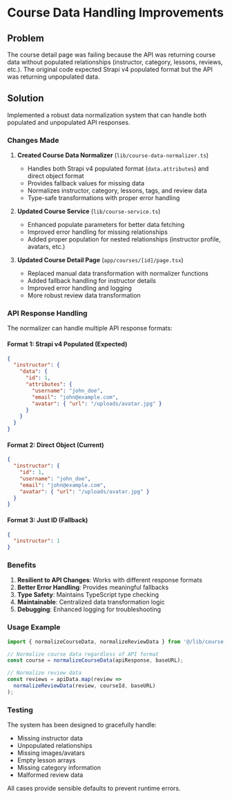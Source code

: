 # Course Data Handling Improvements

## Problem
The course detail page was failing because the API was returning course data without populated relationships (instructor, category, lessons, reviews, etc.). The original code expected Strapi v4 populated format but the API was returning unpopulated data.

## Solution
Implemented a robust data normalization system that can handle both populated and unpopulated API responses.

### Changes Made

1. **Created Course Data Normalizer** (`lib/course-data-normalizer.ts`)
   - Handles both Strapi v4 populated format (`data.attributes`) and direct object format
   - Provides fallback values for missing data
   - Normalizes instructor, category, lessons, tags, and review data
   - Type-safe transformations with proper error handling

2. **Updated Course Service** (`lib/course-service.ts`)
   - Enhanced populate parameters for better data fetching
   - Improved error handling for missing relationships
   - Added proper population for nested relationships (instructor profile, avatars, etc.)

3. **Updated Course Detail Page** (`app/courses/[id]/page.tsx`)
   - Replaced manual data transformation with normalizer functions
   - Added fallback handling for instructor details
   - Improved error handling and logging
   - More robust review data transformation

### API Response Handling

The normalizer can handle multiple API response formats:

#### Format 1: Strapi v4 Populated (Expected)
```json
{
  "instructor": {
    "data": {
      "id": 1,
      "attributes": {
        "username": "john_doe",
        "email": "john@example.com",
        "avatar": { "url": "/uploads/avatar.jpg" }
      }
    }
  }
}
```

#### Format 2: Direct Object (Current)
```json
{
  "instructor": {
    "id": 1,
    "username": "john_doe",
    "email": "john@example.com",
    "avatar": { "url": "/uploads/avatar.jpg" }
  }
}
```

#### Format 3: Just ID (Fallback)
```json
{
  "instructor": 1
}
```

### Benefits

1. **Resilient to API Changes**: Works with different response formats
2. **Better Error Handling**: Provides meaningful fallbacks
3. **Type Safety**: Maintains TypeScript type checking
4. **Maintainable**: Centralized data transformation logic
5. **Debugging**: Enhanced logging for troubleshooting

### Usage Example

```typescript
import { normalizeCourseData, normalizeReviewData } from '@/lib/course-data-normalizer';

// Normalize course data regardless of API format
const course = normalizeCourseData(apiResponse, baseURL);

// Normalize review data
const reviews = apiData.map(review => 
  normalizeReviewData(review, courseId, baseURL)
);
```

### Testing

The system has been designed to gracefully handle:
- Missing instructor data
- Unpopulated relationships
- Missing images/avatars
- Empty lesson arrays
- Missing category information
- Malformed review data

All cases provide sensible defaults to prevent runtime errors.
